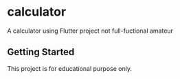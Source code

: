 # calculator

A calculator using Flutter project
not full-fuctional
amateur

## Getting Started

This project is for educational purpose only.

